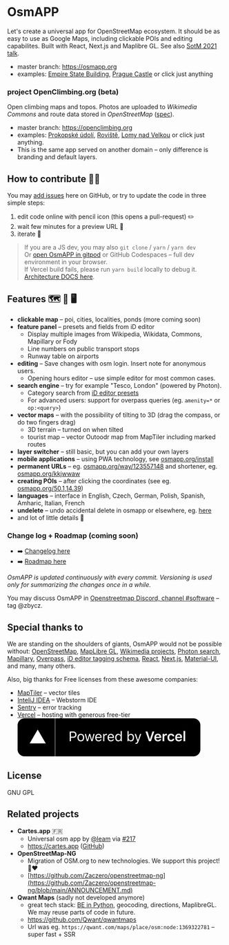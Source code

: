 # OsmAPP

Let's create a universal app for OpenStreetMap ecosystem.
It should be as easy to use as Google Maps, including clickable POIs and editing capabilites.
Built with React, Next.js and Maplibre GL.
See also [SotM 2021 talk](https://github.com/zbycz/osmapp-talk).

- master branch: https://osmapp.org
- examples: [Empire State Building](https://osmapp.org/way/34633854#17.00/40.7483/-73.9864), [Prague Castle](https://osmapp.org/relation/3312247#17.00/50.0900/14.4000) or click just anything

### project OpenClimbing.org (beta)

Open climbing maps and topos. Photos are uploaded to _Wikimedia Commons_ and route data stored in _OpenStreetMap_ ([spec](https://wiki.openstreetmap.org/wiki/Key:wikimedia_commons:path)).

- master branch: https://openclimbing.org
- examples: [Prokopské údolí](https://openclimbing.org/relation/17262674),
  [Roviště](https://openclimbing.org/relation/17130100),
  [Lomy nad Velkou](https://openclimbing.org/relation/17089246) or click just anything.
- This is the same app served on another domain – only difference is branding and default layers.

## How to contribute 🐱‍💻

You may [add issues](https://github.com/zbycz/osmapp/issues) here on GitHub, or try to update the code in three simple steps:

1. edit code online with pencil icon (this opens a pull-request) ✏️
2. wait few minutes for a preview URL 💬
3. iterate 🔁

> If you are a JS dev, you may also `git clone` / `yarn` / `yarn dev` \
> Or [open OsmAPP in gitpod](https://gitpod.io/#https://github.com/zbycz/osmapp) or GitHub Codespaces – full dev environment in your browser. \
> If Vercel build fails, please run `yarn build` locally to debug it. \
> [Architecture DOCS here](./DOCS.md).

## Features 🗺 📱 🖥

- **clickable map** – poi, cities, localities, ponds (more coming soon)
- **feature panel** – presets and fields from iD editor
  - Display multiple images from Wikipedia, Wikidata, Commons, Mapillary or Fody
  - Line numbers on public transport stops
  - Runway table on airports
- **editing** – Save changes with osm login. Insert note for anonymous users.
  - Opening hours editor – use simple editor for most common cases.
- **search engine** – try for example "Tesco, London" (powered by Photon).
  - Category search from [iD editor presets](https://github.com/openstreetmap/id-tagging-schema)
  - For advanced users: support for overpass queries (eg. `amenity=*` or `op:<query>`)
- **vector maps** – with the possibility of tilting to 3D (drag the compass, or do two fingers drag)
  - 3D terrain – turned on when tilted
  - tourist map – vector Outoodr map from MapTiler including marked routes
- **layer switcher** – still basic, but you can add your own layers
- **mobile applications** – using PWA technology, see [osmapp.org/install](https://osmapp.org/install)
- **permanent URLs** – eg. [osmapp.org/way/123557148](https://osmapp.org/way/123557148) and shortener, eg. [osmapp.org/kkjwwaw](https://osmapp.org/kkjwwaw)
- **creating POIs** – after clicking the coordinates (see eg. [osmapp.org/50.1,14.39](https://osmapp.org/50.1,14.39))
- **languages** – interface in English, Czech, German, Polish, Spanish, Amharic, Italian, French
- **undelete** – undo accidental delete in osmapp or elsewhere, eg. [here](https://osmapp.org/node/1219767385)
- and lot of little details 🙂

### Change log + Roadmap (coming soon)

- ➡️ [Changelog here](https://github.com/zbycz/osmapp/releases)
- ➡️ [Roadmap here](https://github.com/zbycz/osmapp/issues/507)

_OsmAPP is updated continuously with every commit. Versioning is used only for summarizing the changes once in a while._

You may discuss OsmAPP in [Openstreetmap Discord, channel #software](https://discord.com/channels/413070382636072960/429092644438802432) – tag @zbycz.

## Special thanks to

We are standing on the shoulders of giants, OsmAPP would not be possible without:
[OpenStreetMap](https://www.openstreetmap.org/),
[MapLibre GL](https://maplibre.org/maplibre-gl-js/),
[Wikimedia projects](https://www.wikimedia.org/),
[Photon search](https://photon.komoot.io/),
[Mapillary](https://www.mapillary.com/),
[Overpass](https://wiki.openstreetmap.org/wiki/Overpass_API),
[iD editor tagging schema](https://github.com/openstreetmap/id-tagging-schema),
[React](https://react.dev/),
[Next.js](https://nextjs.org/),
[Material-UI](https://mui.com/),
and many, many others.

Also, big thanks for Free licenses from these awesome companies:

- [MapTiler](https://www.maptiler.com/) – vector tiles
- [InteliJ IDEA](https://www.jetbrains.com/idea/) – Webstorm IDE
- [Sentry](https://sentry.io/) – error tracking
- [Vercel](https://vercel.com/) – hosting with generous free-tier \
  [![vercel.svg](.github/vercel.svg)](https://vercel.com/?utm_source=osm-app-team&utm_campaign=oss)

## License

GNU GPL

## Related projects

- **Cartes.app** 🇫🇷
  - Universal osm app by [@leam](https://github.com/laem) via [#217](https://github.com/zbycz/osmapp/issues/217)
  - https://cartes.app ([GitHub](https://github.com/laem/cartes))
- **OpenStreetMap-NG**
  - Migration of OSM.org to new technologies. We support this project! 🤞❤️
  - [https://github.com/Zaczero/openstreetmap-ng](https://github.com/Zaczero/openstreetmap-ng/blob/main/ANNOUNCEMENT.md)
- **Qwant Maps** (sadly not developed anymore)
  - great tech stack: [BE in Python](https://github.com/Qwant/idunn), geocoding, directions, MaplibreGL. We may reuse parts of code in future.
  - https://github.com/Qwant/qwantmaps
  - Url was eg. `https://qwant.com/maps/place/osm:node:1369322781` – super fast + SSR
